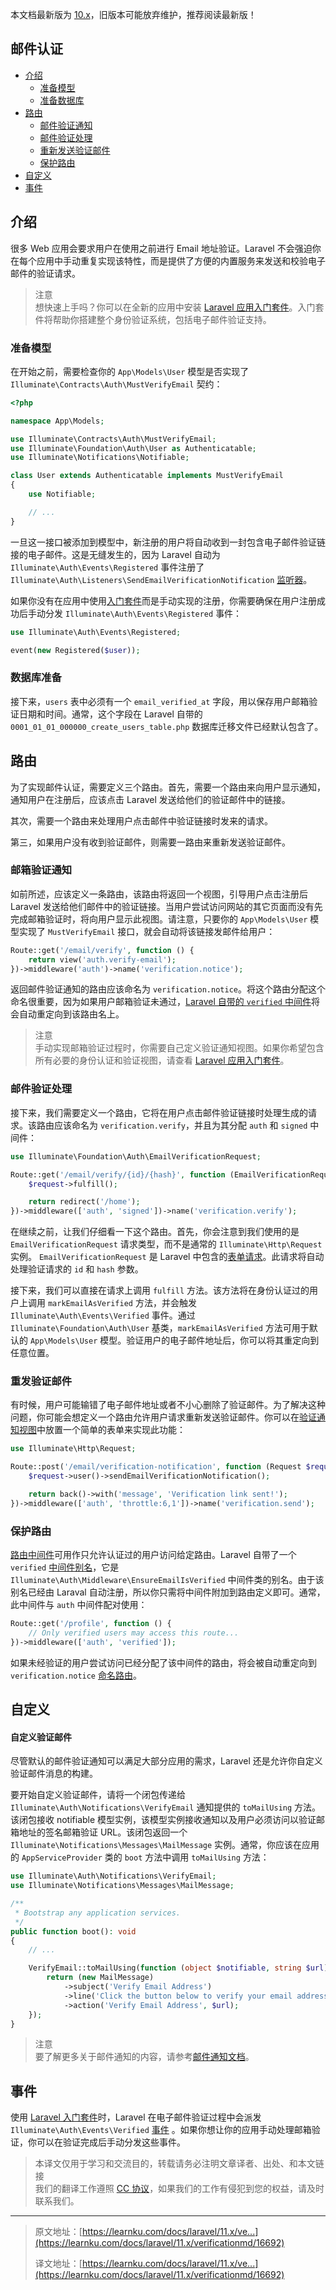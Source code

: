本文档最新版为 [10.x](https://learnku.com/docs/laravel/10.x)，旧版本可能放弃维护，推荐阅读最新版！

## 邮件认证

+   [介绍](#introduction)
    +   [准备模型](#model-preparation)
    +   [准备数据库](#database-preparation)
+   [路由](#verification-routing)
    +   [邮件验证通知](#the-email-verification-notice)
    +   [邮件验证处理](#the-email-verification-handler)
    +   [重新发送验证邮件](#resending-the-verification-email)
    +   [保护路由](#protecting-routes)
+   [自定义](#customization)
+   [事件](#events)

## 介绍

很多 Web 应用会要求用户在使用之前进行 Email 地址验证。Laravel 不会强迫你在每个应用中手动重复实现该特性，而是提供了方便的内置服务来发送和校验电子邮件的验证请求。

> 注意  
> 想快速上手吗？你可以在全新的应用中安装 [Laravel 应用入门套件](https://learnku.com/docs/laravel/11.x/starter-kits)。入门套件将帮助你搭建整个身份验证系统，包括电子邮件验证支持。

### 准备模型

在开始之前，需要检查你的 `App\Models\User` 模型是否实现了 `Illuminate\Contracts\Auth\MustVerifyEmail` 契约：

```php
<?php

namespace App\Models;

use Illuminate\Contracts\Auth\MustVerifyEmail;
use Illuminate\Foundation\Auth\User as Authenticatable;
use Illuminate\Notifications\Notifiable;

class User extends Authenticatable implements MustVerifyEmail
{
    use Notifiable;

    // ...
}
```

一旦这一接口被添加到模型中，新注册的用户将自动收到一封包含电子邮件验证链接的电子邮件。这是无缝发生的，因为 Laravel 自动为 `Illuminate\Auth\Events\Registered` 事件注册了 `Illuminate\Auth\Listeners\SendEmailVerificationNotification` [监听器](https://learnku.com/docs/laravel/11.x/events)。

如果你没有在应用中使用[入门套件](https://learnku.com/docs/laravel/11.x/starter-kits)而是手动实现的注册，你需要确保在用户注册成功后手动分发 `Illuminate\Auth\Events\Registered` 事件：

```php
use Illuminate\Auth\Events\Registered;

event(new Registered($user));
```

### 数据库准备

接下来，`users` 表中必须有一个 `email_verified_at` 字段，用以保存用户邮箱验证日期和时间。通常，这个字段在 Laravel 自带的 `0001_01_01_000000_create_users_table.php` 数据库迁移文件已经默认包含了。

## 路由

为了实现邮件认证，需要定义三个路由。首先，需要一个路由来向用户显示通知，通知用户在注册后，应该点击 Laravel 发送给他们的验证邮件中的链接。

其次，需要一个路由来处理用户点击邮件中验证链接时发来的请求。

第三，如果用户没有收到验证邮件，则需要一路由来重新发送验证邮件。

### 邮箱验证通知

如前所述，应该定义一条路由，该路由将返回一个视图，引导用户点击注册后 Laravel 发送给他们邮件中的验证链接。当用户尝试访问网站的其它页面而没有先完成邮箱验证时，将向用户显示此视图。请注意，只要你的 `App\Models\User` 模型实现了 `MustVerifyEmail` 接口，就会自动将该链接发邮件给用户：

```php
Route::get('/email/verify', function () {
    return view('auth.verify-email');
})->middleware('auth')->name('verification.notice');
```

返回邮件验证通知的路由应该命名为 `verification.notice`。将这个路由分配这个命名很重要，因为如果用户邮箱验证未通过，[Laravel 自带的 `verified` 中间件](#protecting-routes)将会自动重定向到该路由名上。

> 注意  
> 手动实现邮箱验证过程时，你需要自己定义验证通知视图。如果你希望包含所有必要的身份认证和验证视图，请查看 [Laravel 应用入门套件](https://learnku.com/docs/laravel/11.x/starter-kits)。

### 邮件验证处理

接下来，我们需要定义一个路由，它将在用户点击邮件验证链接时处理生成的请求。该路由应该命名为 `verification.verify`，并且为其分配 `auth` 和 `signed` 中间件：

```php
use Illuminate\Foundation\Auth\EmailVerificationRequest;

Route::get('/email/verify/{id}/{hash}', function (EmailVerificationRequest $request) {
    $request->fulfill();

    return redirect('/home');
})->middleware(['auth', 'signed'])->name('verification.verify');
```

在继续之前，让我们仔细看一下这个路由。首先，你会注意到我们使用的是 `EmailVerificationRequest` 请求类型，而不是通常的 `Illuminate\Http\Request` 实例。 `EmailVerificationRequest` 是 Laravel 中包含的[表单请求](https://learnku.com/docs/laravel/11.x/validation#form-request-validation)。此请求将自动处理验证请求的 `id` 和 `hash` 参数。

接下来，我们可以直接在请求上调用 `fulfill` 方法。该方法将在身份认证过的用户上调用 `markEmailAsVerified` 方法，并会触发 `Illuminate\Auth\Events\Verified` 事件。通过 `Illuminate\Foundation\Auth\User` 基类，`markEmailAsVerified` 方法可用于默认的 `App\Models\User` 模型。验证用户的电子邮件地址后，你可以将其重定向到任意位置。

### 重发验证邮件

有时候，用户可能输错了电子邮件地址或者不小心删除了验证邮件。为了解决这种问题，你可能会想定义一个路由允许用户请求重新发送验证邮件。你可以在[验证通知视图](#the-email-verification-notice)中放置一个简单的表单来实现此功能：

```php
use Illuminate\Http\Request;

Route::post('/email/verification-notification', function (Request $request) {
    $request->user()->sendEmailVerificationNotification();

    return back()->with('message', 'Verification link sent!');
})->middleware(['auth', 'throttle:6,1'])->name('verification.send');
```

### 保护路由

[路由中间件](https://learnku.com/docs/laravel/11.x/middleware)可用作只允许认证过的用户访问给定路由。Laravel 自带了一个 `verified` [中间件别名](https://learnku.com/docs/laravel/11.x/middleware#middleware-alias)，它是 `Illuminate\Auth\Middleware\EnsureEmailIsVerified` 中间件类的别名。由于该别名已经由 Laraval 自动注册，所以你只需将中间件附加到路由定义即可。通常，此中间件与 `auth` 中间件配对使用：

```php
Route::get('/profile', function () {
    // Only verified users may access this route...
})->middleware(['auth', 'verified']);
```

如果未经验证的用户尝试访问已经分配了该中间件的路由，将会被自动重定向到 `verification.notice` [命名路由](https://learnku.com/docs/laravel/11.x/routing#named-routes)。

## 自定义

#### 自定义验证邮件

尽管默认的邮件验证通知可以满足大部分应用的需求，Laravel 还是允许你自定义验证邮件消息的构建。

要开始自定义验证邮件，请将一个闭包传递给 `Illuminate\Auth\Notifications\VerifyEmail` 通知提供的 `toMailUsing` 方法。该闭包接收 notifiable 模型实例，该模型实例接收通知以及用户必须访问以验证邮箱地址的签名邮箱验证 URL。该闭包返回一个 `Illuminate\Notifications\Messages\MailMessage` 实例。通常，你应该在应用的 `AppServiceProvider` 类的 `boot` 方法中调用 `toMailUsing` 方法：

```php
use Illuminate\Auth\Notifications\VerifyEmail;
use Illuminate\Notifications\Messages\MailMessage;

/**
 * Bootstrap any application services.
 */
public function boot(): void
{
    // ...

    VerifyEmail::toMailUsing(function (object $notifiable, string $url) {
        return (new MailMessage)
            ->subject('Verify Email Address')
            ->line('Click the button below to verify your email address.')
            ->action('Verify Email Address', $url);
    });
}
```

> 注意  
> 要了解更多关于邮件通知的内容，请参考[邮件通知文档](https://learnku.com/docs/laravel/11.x/notifications#mail-notifications)。

## 事件

使用 [Laravel 入门套件](https://learnku.com/docs/laravel/11.x/starter-kits)时，Laravel 在电子邮件验证过程中会派发 `Illuminate\Auth\Events\Verified` [事件](https://learnku.com/docs/laravel/11.x/events) 。如果你想让你的应用手动处理邮箱验证，你可以在验证完成后手动分发这些事件。

> 本译文仅用于学习和交流目的，转载请务必注明文章译者、出处、和本文链接  
> 我们的翻译工作遵照 [CC 协议](https://learnku.com/docs/guide/cc4.0/6589)，如果我们的工作有侵犯到您的权益，请及时联系我们。

* * *

> 原文地址：[https://learnku.com/docs/laravel/11.x/ve...](https://learnku.com/docs/laravel/11.x/verificationmd/16692)
> 
> 译文地址：[https://learnku.com/docs/laravel/11.x/ve...](https://learnku.com/docs/laravel/11.x/verificationmd/16692)